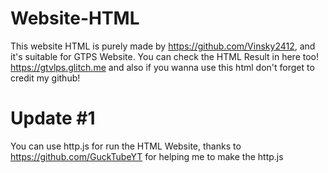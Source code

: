 # Website-HTML
This website HTML is purely made by https://github.com/Vinsky2412, and it's suitable for GTPS Website.
You can check the HTML Result in here too! https://gtvlps.glitch.me and also if you wanna use this html don't forget to credit my github!
# Update #1
You can use http.js for run the HTML Website, thanks to https://github.com/GuckTubeYT for helping me to make the http.js 
